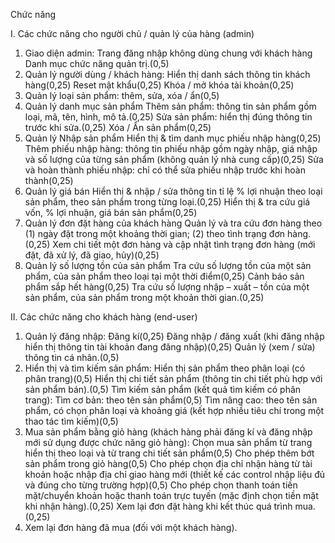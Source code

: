 Chức năng

I. Các chức năng cho người chủ / quản lý của hàng (admin)
  1. Giao diện admin: 
  Trang đăng nhập không dùng chung với khách hàng
  Danh mục chức năng quản trị.(0,5)
  2. Quản lý người dùng / khách hàng: 
  Hiển thị danh sách thông tin khách hàng(0,25)
  Reset mật khẩu(0,25)
  Khóa / mở khóa tài khoản(0,25)
  3. Quản lý loại sản phẩm: thêm, sửa, xóa / ẩn(0,5)
  4. Quản lý danh mục sản phẩm
  Thêm sản phẩm: thông tin sản phẩm gồm loại, mã, tên, hình, mô tả.(0,25)
  Sửa sản phẩm: hiển thị đúng thông tin trước khi sửa.(0,25)
  Xóa / Ẩn sản phẩm(0,25)
  5. Quản lý Nhập sản phẩm
  Hiển thị & tìm danh mục phiếu nhập hàng(0,25)
  Thêm phiếu nhập hàng: thông tin phiếu nhập gồm ngày nhập, giá nhập và số lượng của từng sản phẩm (không quản lý nhà cung cấp)(0,25)
  Sửa và hoàn thành phiếu nhập: chỉ có thể sửa phiếu nhập trước khi hoàn thành(0,25)
  6. Quản lý giá bán
  Hiển thị & nhập / sửa thông tin tỉ lệ % lợi nhuận theo loại sản phẩm, theo sản phẩm trong từng loại.(0,25)
  Hiển thị & tra cứu giá vốn, % lợi nhuận, giá bán sản phẩm(0,25)
  7. Quản lý đơn đặt hàng của khách hàng
  Quản lý và tra cứu đơn hàng theo (1) ngày đặt trong một khoảng thời gian; (2) theo tình trạng đơn hàng.(0,25)
  Xem chi tiết một đơn hàng và cập nhật tình trạng đơn hàng (mới đặt, đã xử lý, đã giao, hủy)(0,25)
  8. Quản lý số lượng tồn của sản phẩm
  Tra cứu số lượng tồn của một sản phẩm, của sản phẩm theo loại tại một thời điểm(0,25)
  Cảnh báo sản phẩm sắp hết hàng(0,25)
  Tra cứu số lượng nhập – xuất – tồn của một sản phẩm, của sản phẩm trong một khoản thời gian.(0,25)

II. Các chức năng cho khách hàng (end-user) 
  1. Quản lý đăng nhập: 
  Đăng kí(0,25)
  Đăng nhập / đăng xuất (khi đăng nhập hiển thị thông tin tài khoản đang đăng nhập)(0,25)
  Quản lý (xem / sửa) thông tin cá nhân.(0,5)
  2. Hiển thị và tìm kiếm sản phẩm:
  Hiển thị sản phẩm theo phân loại (có phân trang)(0,5)
  Hiển thị chi tiết sản phẩm (thông tin chi tiết phù hợp với sản phẩm bán).(0,5)
  Tìm kiếm sản phẩm (kết quả tìm kiếm có phân trang):
  Tìm cơ bản: theo tên sản phẩm(0,5)
  Tìm nâng cao: theo tên sản phẩm, có chọn phân loại và khoảng giá (kết hợp nhiều tiêu chí trong một thao tác tìm kiếm)(0,5)
  3. Mua sản phẩm bằng giỏ hàng (khách hàng phải đăng kí và đăng nhập mới sử dụng được chức năng giỏ hàng): 
  Chọn mua sản phẩm từ trang hiển thị theo loại và từ trang chi tiết sản phẩm(0,5)
  Cho phép thêm bớt sản phẩm trong giỏ hàng(0,5)
  Cho phép chọn địa chỉ nhận hàng từ tài khoản hoặc nhập địa chỉ giao hàng mới (thiết kế các control nhập liệu đủ và đúng cho từng trường hợp)(0,5)
  Cho phép chọn thanh toán tiền mặt/chuyển khoản hoặc thanh toán trực tuyến (mặc định chọn tiền mặt khi nhận hàng).(0,25)
  Xem lại đơn đặt hàng khi kết thúc quá trình mua.(0,25)
  4. Xem lại đơn hàng đã mua (đối với một khách hàng).


